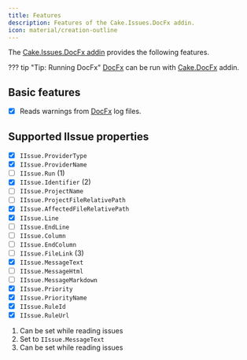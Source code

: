 ```yaml
---
title: Features
description: Features of the Cake.Issues.DocFx addin.
icon: material/creation-outline
---
```


The [Cake.Issues.DocFx addin](https://cakebuild.net/extensions/cake-issues-docfx/)
provides the following features.

??? tip "Tip: Running DocFx"
    [DocFx](https://dotnet.github.io/docfx/) can be run with
    [Cake.DocFx](https://cakebuild.net/extensions/cake-docfx/) addin.

## Basic features

- [x] Reads warnings from [DocFx](https://dotnet.github.io/docfx/) log files.

## Supported IIssue properties

<div class="annotate" markdown>

- [x] `IIssue.ProviderType`
- [x] `IIssue.ProviderName`
- [ ] `IIssue.Run` (1)
- [x] `IIssue.Identifier` (2)
- [ ] `IIssue.ProjectName`
- [ ] `IIssue.ProjectFileRelativePath`
- [x] `IIssue.AffectedFileRelativePath`
- [x] `IIssue.Line`
- [ ] `IIssue.EndLine`
- [ ] `IIssue.Column`
- [ ] `IIssue.EndColumn`
- [ ] `IIssue.FileLink` (3)
- [x] `IIssue.MessageText`
- [ ] `IIssue.MessageHtml`
- [ ] `IIssue.MessageMarkdown`
- [x] `IIssue.Priority`
- [x] `IIssue.PriorityName`
- [x] `IIssue.RuleId`
- [x] `IIssue.RuleUrl`

</div>

1.  Can be set while reading issues
2.  Set to `IIssue.MessageText`
3.  Can be set while reading issues
